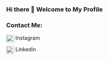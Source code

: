 ### Hi there 👋 Welcome to My Profile

<!--
**ikhsan34/ikhsan34** is a ✨ _special_ ✨ repository because its `README.md` (this file) appears on your GitHub profile.

Here are some ideas to get you started:

- 🔭 I’m currently working on ...
- 🌱 I’m currently learning ...
- 👯 I’m looking to collaborate on ...
- 🤔 I’m looking for help with ...
- 💬 Ask me about ...
- 📫 How to reach me: ...
- 😄 Pronouns: ...
- ⚡ Fun fact: ...
-->


### Contact Me:
Instagram
[<img align="left" alt="_sansfi | Instagram" width="22px" src="https://upload.wikimedia.org/wikipedia/commons/e/e7/Instagram_logo_2016.svg" />][instagram]
<br />

Linkedin
[<img align="left" alt="ikhsan34 | LinkedIn" width="22px" src="https://cdn-icons-png.flaticon.com/512/174/174857.png" />][linkedin]


<br />

[instagram]: https://instagram.com/_sansfi
[linkedin]: https://www.linkedin.com/in/ikhsan-firdaus-509177148/

